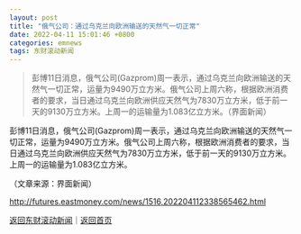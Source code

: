 ```yaml
---
layout: post
title: "俄气公司：通过乌克兰向欧洲输送的天然气一切正常"
date: 2022-04-11 15:01:46 +0800
categories: emnews
tags: 东财滚动新闻
---
```

> 彭博11日消息，俄气公司(Gazprom)周一表示，通过乌克兰向欧洲输送的天然气一切正常，运量为9490万立方米。俄气公司上周六称，根据欧洲消费者的要求，当日通过乌克兰向欧洲供应天然气为7830万立方米，低于前一天的9130万立方米。上周一的运输量为1.083亿立方米。（界面新闻）

<p>彭博11日消息，俄气公司(Gazprom)周一表示，通过乌克兰向欧洲输送的天然气一切正常，运量为9490万立方米。俄气公司上周六称，根据欧洲消费者的要求，当日通过乌克兰向欧洲供应天然气为7830万立方米，低于前一天的9130万立方米。上周一的运输量为1.083亿立方米。</p><p class="em_media">（文章来源：界面新闻）</p>

<http://futures.eastmoney.com/news/1516,202204112338565462.html>

[返回东财滚动新闻](//finews.withounder.com/emnews/)｜[返回首页](//finews.withounder.com/)